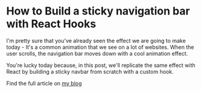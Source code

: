 # How to Build a sticky navigation bar with React Hooks
I'm pretty sure that you've already seen the effect we are going to make today - It's a common animation that we see on a lot of websites. When the user scrolls, the navigation bar moves down with a cool animation effect.

You're lucky today because, in this post, we'll replicate the same effect with React by building a sticky navbar from scratch with a custom hook.

Find the full article on [my blog](https://www.ibrahima-ndaw.com/blog/build-a-sticky-nav-with-react/)
